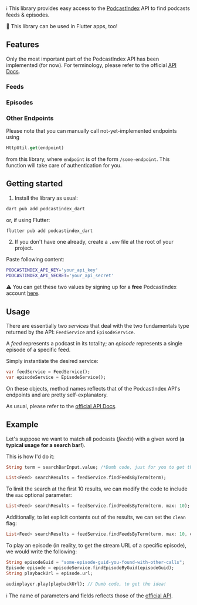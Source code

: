 ℹ️ This library provides easy access to the <a href="https://podcastindex.org/" target="_blank">PodcastIndex</a> API to find podcasts feeds & episodes.

📱 This library can be used in Flutter apps, too!

## Features

Only the most important part of the PodcastIndex API has been implemented (for now). 
For terminology, please refer to the official <a href="https://podcastindex-org.github.io/docs-api" target="_blank">API Docs</a>.

### Feeds

### Episodes

### Other Endpoints

Please note that you can manually call not-yet-implemented endpoints using 
```dart
HttpUtil.get(endpoint)
``` 
from this library, where `endpoint` is of the form `/some-endpoint`. This function will take care of authentication for you.

## Getting started

1. Install the library as usual: 
```bash
dart pub add podcastindex_dart
``` 
 or, if using Flutter:
```bash
flutter pub add podcastindex_dart
```

2. If you don't have one already, create a `.env` file at the root of your project.

Paste following content: 

```bash
PODCASTINDEX_API_KEY='your_api_key'
PODCASTINDEX_API_SECRET='your_api_secret'
```
⚠️ You can get these two values by signing up for a **free** PodcastIndex account <a href="https://api.podcastindex.org/" target="_blank">here</a>.

## Usage

There are essentially two *services* that deal with the two fundamentals type returned by the API: `FeedService` and `EpisodeService`.

A *feed* represents a podcast in its totality; an *episode* represents a single episode of a specific feed. 

Simply instantiate the desired service:
```dart
var feedService = FeedService();
var episodeService = EpisodeService();
```
On these objects, method names reflects that of the PodcastIndex API's endpoints and are pretty self-explanatory.

As usual, please refer to the <a href="https://podcastindex-org.github.io/docs-api" target="_blank">official API Docs</a>.

## Example
Let's suppose we want to match all podcasts (*feeds*) with a given word (**a typical usage for a search bar!**).

This is how I'd do it: 
```dart
String term = searchBarInput.value; /*Dumb code, just for you to get the idea!*/

List<Feed> searchResults = feedService.findFeedsByTerm(term);
```

To limit the search at the first 10 results, we can modify the code to include the `max` optional parameter:
```dart
List<Feed> searchResults = feedService.findFeedsByTerm(term, max: 10);
```
Additionally, to let explicit contents out of the results, we can set the `clean` flag:

```dart
List<Feed> searchResults = feedService.findFeedsByTerm(term, max: 10, clean: true);
```

To play an episode (in reality, to get the stream URL of a specific episode), we would write the following:

```dart
String episodeGuid = "some-episode-guid-you-found-with-other-calls";
Episode episode = episodeService.findEpisodeByGuid(episodeGuid);
String playbackUrl = episode.url;

audioplayer.play(playbackUrl); // Dumb code, to get the idea!
```

ℹ️ The name of parameters and fields reflects those of the <a href="https://podcastindex-org.github.io/docs-api" target="_blank">official API</a>.

